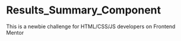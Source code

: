 # Results_Summary_Component
This is a newbie challenge for HTML/CSS/JS developers on Frontend Mentor
